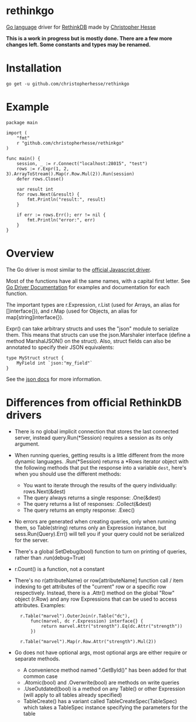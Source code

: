 rethinkgo
=========

[Go language](http://golang.org/) driver for [RethinkDB](http://www.rethinkdb.com/) made by [Christopher Hesse](http://www.christopherhesse.com/)

****This is a work in progress but is mostly done. There are a few more changes left.  Some constants and types may be renamed.****

Installation
============

    go get -u github.com/christopherhesse/rethinkgo

Example
===================

    package main

    import (
        "fmt"
        r "github.com/christopherhesse/rethinkgo"
    )

    func main() {
        session, _ := r.Connect("localhost:28015", "test")
        rows := r.Expr(1, 2, 3).ArrayToStream().Map(r.Row.Mul(2)).Run(session)
        defer rows.Close()

        var result int
        for rows.Next(&result) {
            fmt.Println("result:", result)
        }

        if err := rows.Err(); err != nil {
            fmt.Println("error:", err)
        }
    }


Overview
========

The Go driver is most similar to the [official Javascript driver](http://www.rethinkdb.com/api/#js).

Most of the functions have all the same names, with a capital first letter.  See [Go Driver Documentation](http://godoc.org/github.com/christopherhesse/rethinkgo) for examples and documentation for each function.

The important types are r.Expression, r.List (used for Arrays, an alias for []interface{}), and r.Map (used for Objects, an alias for map[string]interface{}).

Expr() can take arbitrary structs and uses the "json" module to serialize them.  This means that structs can use the json.Marshaler interface (define a method MarshalJSON() on the struct).  Also, struct fields can also be annotated to specify their JSON equivalents:

    type MyStruct struct {
        MyField int `json:"my_field"`
    }

See the [json docs](http://golang.org/pkg/encoding/json/) for more information.


Differences from official RethinkDB drivers
===========================================

* There is no global implicit connection that stores the last connected server, instead query.Run(*Session) requires a session as its only argument.
* When running queries, getting results is a little different from the more dynamic languages.  .Run(*Session) returns a *Rows iterator object with the following methods that put the response into a variable `dest`, here's when you should use the different methods:
    * You want to iterate through the results of the query individually: rows.Next(&dest)
    * The query always returns a single response: .One(&dest)
    * The query returns a list of responses: .Collect(&dest)
    * The query returns an empty response: .Exec()
* No errors are generated when creating queries, only when running them, so Table(string) returns only an Expression instance, but sess.Run(Query).Err() will tell you if your query could not be serialized for the server.
* There's a global SetDebug(bool) function to turn on printing of queries, rather than .run(debug=True)
* r.Count() is a function, not a constant
* There's no r(attributeName) or row[attributeName] function call / item indexing to get attributes of the "current" row or a specific row respectively.  Instead, there is a .Attr() method on the global "Row" object (r.Row) and any row Expressions that can be used to access attributes.  Examples:

        r.Table("marvel").OuterJoin(r.Table("dc"),
            func(marvel, dc r.Expression) interface{} {
                return marvel.Attr("strength").Eq(dc.Attr("strength"))
            })

        r.Table("marvel").Map(r.Row.Attr("strength").Mul(2))

* Go does not have optional args, most optional args are either require or separate methods.
    * A convenience method named ".GetById()" has been added for that common case
    * .Atomic(bool) and .Overwrite(bool) are methods on write queries
    * .UseOutdated(bool) is a method on any Table() or other Expression (will apply to all tables already specified)
    * TableCreate() has a variant called TableCreateSpec(TableSpec) which takes a TableSpec instance specifying the parameters for the table
